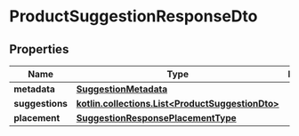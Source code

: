 
# ProductSuggestionResponseDto

## Properties
Name | Type | Description | Notes
------------ | ------------- | ------------- | -------------
**metadata** | [**SuggestionMetadata**](SuggestionMetadata.md) |  | 
**suggestions** | [**kotlin.collections.List&lt;ProductSuggestionDto&gt;**](ProductSuggestionDto.md) |  | 
**placement** | [**SuggestionResponsePlacementType**](SuggestionResponsePlacementType.md) |  | 



